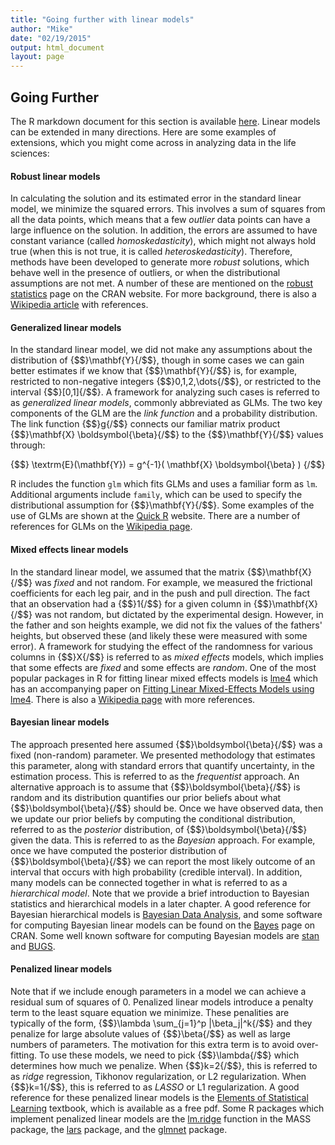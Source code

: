 ```yaml
---
title: "Going further with linear models"
author: "Mike"
date: "02/19/2015"
output: html_document
layout: page
---
```


## Going Further

The R markdown document for this section is available [here](https://github.com/genomicsclass/labs/tree/master/linear/linear_models_going_further.Rmd).
Linear models can be extended in many directions. Here are some examples of extensions, which you might come across in analyzing data in the life sciences:

#### Robust linear models

In calculating the solution and its estimated error in the standard linear model, we minimize the squared errors. This involves a sum of squares from all the data points, which means that a few *outlier* data points can have a large influence on the solution. In addition, the errors are assumed to have constant variance (called *homoskedasticity*), which might not always hold true (when this is not true, it is called *heteroskedasticity*). Therefore, methods have been developed to generate more *robust* solutions, which behave well in the presence of outliers, or when the distributional assumptions are not met. A number of these are mentioned on the [robust statistics](http://cran.r-project.org/web/views/Robust.html) page on the CRAN website. For more background, there is also a [Wikipedia article](http://en.wikipedia.org/wiki/Robust_regression) with references.

#### Generalized linear models

In the standard linear model, we did not make any assumptions about the distribution of {$$}\mathbf{Y}{/$$}, though in some cases we can gain better estimates if we know that {$$}\mathbf{Y}{/$$} is, for example, restricted to non-negative integers {$$}0,1,2,\dots{/$$}, or restricted to the interval {$$}[0,1]{/$$}. A framework for analyzing such cases is referred to as *generalized linear models*, commonly abbreviated as GLMs. The two key components of the GLM are the *link function* and a probability distribution. The link function {$$}g{/$$} connects our familiar matrix product {$$}\mathbf{X} \boldsymbol{\beta}{/$$} to the {$$}\mathbf{Y}{/$$} values through:

{$$} \textrm{E}(\mathbf{Y}) = g^{-1}( \mathbf{X} \boldsymbol{\beta} ) {/$$}

R includes the function `glm` which fits GLMs and uses a familiar form as `lm`. Additional arguments include `family`, which can be used to specify the distributional assumption for {$$}\mathbf{Y}{/$$}. Some examples of the use of GLMs are shown at the [Quick R](http://www.statmethods.net/advstats/glm.html) website. There are a number of references for GLMs on the [Wikipedia page](http://en.wikipedia.org/wiki/Generalized_linear_model). 

#### Mixed effects linear models

In the standard linear model, we assumed that the matrix {$$}\mathbf{X}{/$$} was *fixed* and not random. For example, we measured the frictional coefficients for each leg pair, and in the push and pull direction. The fact that an observation had a {$$}1{/$$} for a given column in {$$}\mathbf{X}{/$$} was not random, but dictated by the experimental design. However, in the father and son heights example, we did not fix the values of the fathers' heights, but observed these (and likely these were measured with some error). A framework for studying the effect of the randomness for various columns in {$$}X{/$$} is referred to as *mixed effects* models, which implies that some effects are *fixed* and some effects are *random*. One of the most popular packages in R for fitting linear mixed effects models is [lme4](http://lme4.r-forge.r-project.org/) which has an accompanying paper on [Fitting Linear Mixed-Effects Models using lme4](http://arxiv.org/abs/1406.5823). There is also a [Wikipedia page](http://en.wikipedia.org/wiki/Mixed_model) with more references.

#### Bayesian linear models

The approach presented here assumed {$$}\boldsymbol{\beta}{/$$} was a fixed (non-random) parameter.  We presented methodology that estimates this parameter, along with standard errors that quantify uncertainty, in the estimation process. This is referred to as the _frequentist_ approach. An alternative approach is to assume that {$$}\boldsymbol{\beta}{/$$} is random and its distribution quantifies our prior beliefs about what {$$}\boldsymbol{\beta}{/$$} should be. Once we have observed data, then we update our prior beliefs by computing the conditional distribution, referred to as the _posterior_ distribution, of {$$}\boldsymbol{\beta}{/$$} given the data. This is referred to as the _Bayesian_ approach. For example, once we have computed the posterior distribution of {$$}\boldsymbol{\beta}{/$$} we can report the most likely outcome of an interval that occurs with high probability (credible interval). In addition, many models can be connected together in what is referred to as a *hierarchical model*. Note that we provide a brief introduction to Bayesian statistics and hierarchical models in a later chapter. A good reference for Bayesian hierarchical models is [Bayesian Data Analysis](http://www.stat.columbia.edu/~gelman/book/), and some software for computing Bayesian linear models can be found on the [Bayes](http://cran.r-project.org/web/views/Bayesian.html) page on CRAN. Some well known software for computing Bayesian models are [stan](http://mc-stan.org/) and [BUGS](http://www.mrc-bsu.cam.ac.uk/software/bugs/).

#### Penalized linear models

Note that if we include enough parameters in a model we can achieve a residual sum of squares of 0. Penalized linear models introduce a penalty term to the least square equation we minimize. These penalities are typically of the form, {$$}\lambda \sum_{j=1}^p \|\beta_j\|^k{/$$} and they penalize for large absolute values of {$$}\beta{/$$} as well as large numbers of parameters. The motivation for this extra term is to avoid over-fitting. To use these models, we need to pick {$$}\lambda{/$$} which determines how much we penalize. When {$$}k=2{/$$}, this is referred to as *ridge* regression, Tikhonov regularization, or L2 regularization. When {$$}k=1{/$$}, this is referred to as *LASSO* or L1 regularization. A good reference for these penalized linear models is the [Elements of Statistical Learning](http://statweb.stanford.edu/~tibs/ElemStatLearn/) textbook, which is available as a free pdf. Some R packages which implement penalized linear models are the [lm.ridge](https://stat.ethz.ch/R-manual/R-devel/library/MASS/html/lm.ridge.html) function in the MASS package, the [lars](http://cran.r-project.org/web/packages/lars/index.html) package, and the [glmnet](http://cran.r-project.org/web/packages/glmnet/index.html) package.

